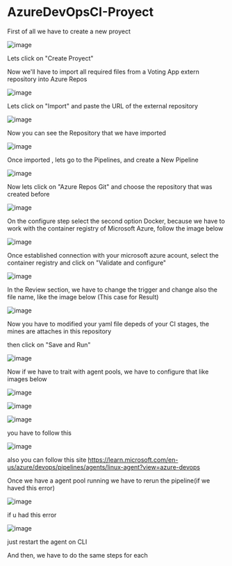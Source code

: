 # AzureDevOpsCI-Proyect

First of all we have to create a new proyect

![image](https://github.com/JooeeL98/AzureDevOps-Proyect/assets/145325906/0a8e45c7-89a7-4e1a-bd9c-7b0f05fc9472)

Lets click on "Create Proyect"

Now we'll have to import all required files from a Voting App extern repository into Azure Repos

![image](https://github.com/JooeeL98/AzureDevOps-Proyect/assets/145325906/8f0c10c8-321b-465c-87d3-8264471de358)

Lets click on "Import" and paste the URL of the external repository

![image](https://github.com/JooeeL98/AzureDevOps-Proyect/assets/145325906/5da5f63c-4974-4d9e-87de-55de1f7e74c6)

Now you can see the Repository that we have imported

![image](https://github.com/JooeeL98/AzureDevOps-Proyect/assets/145325906/2dfb802e-fc26-4282-b4cd-87bec4a5c6aa)

Once imported , lets go to the Pipelines, and create a New Pipeline

![image](https://github.com/JooeeL98/AzureDevOps-Proyect/assets/145325906/755c67a1-5bc6-4cf3-aa7c-395669bbad02)

Now lets click on "Azure Repos Git" and choose the repository that was created before

![image](https://github.com/JooeeL98/AzureDevOps-Proyect/assets/145325906/dfe9c729-dce2-4bd2-adb4-32d25424267f)

On the configure step select the second option Docker, because we have to work with the container registry of Microsoft Azure, follow the image below

![image](https://github.com/JooeeL98/AzureDevOps-ArgoCD-Proyect/assets/145325906/5a5034aa-8aea-4f14-98aa-1ae0ce385a86)

Once established connection with your microsoft azure acount, select the container registry and click on "Validate and configure"

![image](https://github.com/JooeeL98/AzureDevOps-ArgoCD-Proyect/assets/145325906/f4efe44a-7240-41cb-8e73-c111a576fa9b)

In the Review section, we have to change the trigger and change also the file name, like the image below (This case for Result)

![image](https://github.com/JooeeL98/AzureDevOps-ArgoCD-Proyect/assets/145325906/45585b42-6fb0-4f82-baa3-af07720056ad)

Now you have to modified your yaml file depeds of your CI stages, the mines are attaches in this repository

then click on "Save and Run"

![image](https://github.com/JooeeL98/AzureDevOps-ArgoCD-Proyect/assets/145325906/12fcfd6c-4be2-47e8-9a4c-df64a9d54f03)


Now if we have to trait with agent pools, we have to configure that like images below

![image](https://github.com/JooeeL98/AzureDevOps-ArgoCD-Proyect/assets/145325906/344685ce-7a28-4f1d-b992-db5ff978173e)

![image](https://github.com/JooeeL98/AzureDevOps-ArgoCD-Proyect/assets/145325906/8c5b2f14-7609-44c3-aa54-08ef9dd5c54c)

![image](https://github.com/JooeeL98/AzureDevOps-ArgoCD-Proyect/assets/145325906/e4ce904c-e202-4519-bb7a-3cdb5b98f559)

you have to follow this 

![image](https://github.com/JooeeL98/AzureDevOps-ArgoCD-Proyect/assets/145325906/db9711e4-69c2-475a-8ad6-220f151e4098)

also you can follow this site https://learn.microsoft.com/en-us/azure/devops/pipelines/agents/linux-agent?view=azure-devops

Once we have a agent pool running we have to rerun the pipeline(if we haved this error)

![image](https://github.com/JooeeL98/AzureDevOps-ArgoCD-Proyect/assets/145325906/5a4cd224-d158-4872-915a-29b273e4570c)

if u had this error 

![image](https://github.com/JooeeL98/AzureDevOps-ArgoCD-Proyect/assets/145325906/dede25a9-0e26-45f8-bfec-6daa61d3ba8a)

just restart the agent on CLI

And then, we have to do the same steps for each  

